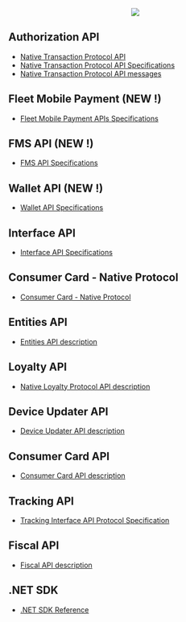 <p align="center">
  <img src="https://github.com/Ationet/ationetdevconnect/raw/main/Content/Images/LogoDEVCONNECT500x529.png" />
</p>

## Authorization API
- [Native Transaction Protocol API](AN-Native_Protocol_Integration.md)
- [Native Transaction Protocol API Specifications](AN-Native_Transaction_Protocol-Spec.md)
- [Native Transaction Protocol API messages](AN-Native_Auth_Protocol_Messages.md)

## Fleet Mobile Payment (NEW !) 

- [Fleet Mobile Payment APIs Specifications](FleetMobilePayment.md)

## FMS API (NEW !)
- [FMS API Specifications](AN-Native_Inventory_Protocol-Spec.md)

## Wallet API (NEW !)
- [Wallet API Specifications](AN-Native_Wallet_Protocol-Spec.md)

## Interface API
- [Interface API Specifications](AN-Native_Interface_Protocol-Spec.md)

## Consumer Card - Native Protocol 
- [Consumer Card - Native Protocol](AN-Native_ConsumerCard.md)

## Entities API
- [Entities API description](http://api.ationet.com/Help)

## Loyalty API
- [Native Loyalty Protocol API description](AN-Native_Loyalty_Protocol-Spec.md)

## Device Updater API
- [Device Updater API description](AN-Native_DeviceUpdater_Protocol-Spec.md)

## Consumer Card API
- [Consumer Card API description](AN-Consumer_Card_API-Spec.md)

## Tracking API
- [Tracking Interface API Protocol Specification](AN-Native-Tracking_Protocol-Spec.md)

## Fiscal API
- [Fiscal API description](AN-Fiscal_API-Spec.md)

## .NET SDK
- [.NET SDK Reference](AN-SDK-Reference.md)

